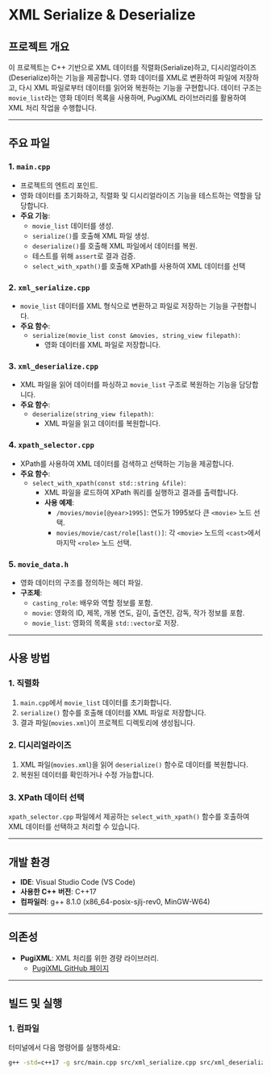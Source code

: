 # XML Serialize & Deserialize

## 프로젝트 개요
이 프로젝트는 C++ 기반으로 XML 데이터를 직렬화(Serialize)하고, 디시리얼라이즈(Deserialize)하는 기능을 제공합니다. 영화 데이터를 XML로 변환하여 파일에 저장하고, 다시 XML 파일로부터 데이터를 읽어와 복원하는 기능을 구현합니다. 데이터 구조는 `movie_list`라는 영화 데이터 목록을 사용하며, PugiXML 라이브러리를 활용하여 XML 처리 작업을 수행합니다.

---

## 주요 파일
### 1. **`main.cpp`**
- 프로젝트의 엔트리 포인트.
- 영화 데이터를 초기화하고, 직렬화 및 디시리얼라이즈 기능을 테스트하는 역할을 담당합니다.
- **주요 기능**:
  - `movie_list` 데이터를 생성.
  - `serialize()`를 호출해 XML 파일 생성.
  - `deserialize()`를 호출해 XML 파일에서 데이터를 복원.
  - 테스트를 위해 `assert`로 결과 검증.
  - `select_with_xpath()`를 호출해 XPath를 사용하여 XML 데이터를 선택

### 2. **`xml_serialize.cpp`**
- `movie_list` 데이터를 XML 형식으로 변환하고 파일로 저장하는 기능을 구현합니다.
- **주요 함수**:
  - `serialize(movie_list const &movies, string_view filepath)`:
    - 영화 데이터를 XML 파일로 저장합니다.

### 3. **`xml_deserialize.cpp`**
- XML 파일을 읽어 데이터를 파싱하고 `movie_list` 구조로 복원하는 기능을 담당합니다.
- **주요 함수**:
  - `deserialize(string_view filepath)`:
    - XML 파일을 읽고 데이터를 복원합니다.

### 4. **`xpath_selector.cpp`**
- XPath를 사용하여 XML 데이터를 검색하고 선택하는 기능을 제공합니다.
- **주요 함수**:
  - `select_with_xpath(const std::string &file)`:
    - XML 파일을 로드하여 XPath 쿼리를 실행하고 결과를 출력합니다.
    - **사용 예제**:
      - `/movies/movie[@year>1995]`: 연도가 1995보다 큰 `<movie>` 노드 선택.
      - `movies/movie/cast/role[last()]`: 각 `<movie>` 노드의 `<cast>`에서 마지막 `<role>` 노드 선택.

### 5. **`movie_data.h`**
- 영화 데이터의 구조를 정의하는 헤더 파일.
- **구조체**:
  - `casting_role`: 배우와 역할 정보를 포함.
  - `movie`: 영화의 ID, 제목, 개봉 연도, 길이, 출연진, 감독, 작가 정보를 포함.
  - `movie_list`: 영화의 목록을 `std::vector`로 저장.

---

## 사용 방법
### 1. **직렬화**
1. `main.cpp`에서 `movie_list` 데이터를 초기화합니다.
2. `serialize()` 함수를 호출해 데이터를 XML 파일로 저장합니다.
3. 결과 파일(`movies.xml`)이 프로젝트 디렉토리에 생성됩니다.

### 2. **디시리얼라이즈**
1. XML 파일(`movies.xml`)을 읽어 `deserialize()` 함수로 데이터를 복원합니다.
2. 복원된 데이터를 확인하거나 수정 가능합니다.

### 3. **XPath 데이터 선택**
`xpath_selector.cpp` 파일에서 제공하는 `select_with_xpath()` 함수를 호출하여 XML 데이터를 선택하고 처리할 수 있습니다.

---

## 개발 환경
- **IDE**: Visual Studio Code (VS Code)
- **사용한 C++ 버전**: C++17
- **컴파일러**: g++ 8.1.0 (x86_64-posix-sjlj-rev0, MinGW-W64)

---

## 의존성
- **PugiXML**: XML 처리를 위한 경량 라이브러리.
  - [PugiXML GitHub 페이지](https://github.com/zeux/pugixml)

---

## 빌드 및 실행
### 1. **컴파일**
터미널에서 다음 명령어를 실행하세요:
```bash
g++ -std=c++17 -g src/main.cpp src/xml_serialize.cpp src/xml_deserialize.cpp src/xpath_selector.cpp third_party/pugixml/pugixml.cpp -o main.exe